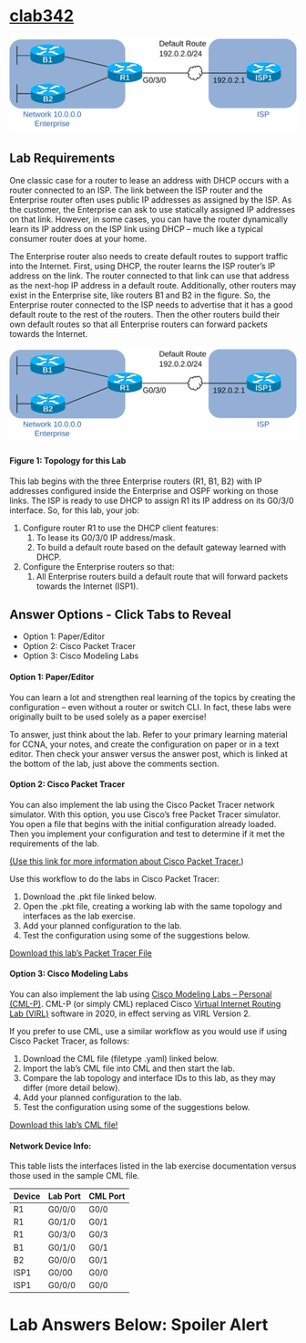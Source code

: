# [clab342](https://www.certskills.com/clab342/)

![](../images/clab342_img1.svg)

## Lab Requirements

One classic case for a router to lease an address with DHCP occurs with a router connected to an ISP. The link between the ISP router and the Enterprise router often uses public IP addresses as assigned by the ISP. As the customer, the Enterprise can ask to use statically assigned IP addresses on that link. However, in some cases, you can have the router dynamically learn its IP address on the ISP link using DHCP – much like a typical consumer router does at your home.

The Enterprise router also needs to create default routes to support traffic into the Internet. First, using DHCP, the router learns the ISP router’s IP address on the link. The router connected to that link can use that address as the next-hop IP address in a default route. Additionally, other routers may exist in the Enterprise site, like routers B1 and B2 in the figure. So, the Enterprise router connected to the ISP needs to advertise that it has a good default route to the rest of the routers. Then the other routers build their own default routes so that all Enterprise routers can forward packets towards the Internet.

![](../images/clab342_img1.svg)

#### Figure 1: Topology for this Lab

This lab begins with the three Enterprise routers (R1, B1, B2) with IP addresses configured inside the Enterprise and OSPF working on those links. The ISP is ready to use DHCP to assign R1 its IP address on its G0/3/0 interface. So, for this lab, your job:

1. Configure router R1 to use the DHCP client features:
    1. To lease its G0/3/0 IP address/mask.
    2. To build a default route based on the default gateway learned with DHCP.
2. Configure the Enterprise routers so that:
    1. All Enterprise routers build a default route that will forward packets towards the Internet (ISP1).

## Answer Options - Click Tabs to Reveal

- Option 1: Paper/Editor
- Option 2: Cisco Packet Tracer
- Option 3: Cisco Modeling Labs

#### Option 1: Paper/Editor

You can learn a lot and strengthen real learning of the topics by creating the configuration – even without a router or switch CLI. In fact, these labs were originally built to be used solely as a paper exercise!

To answer, just think about the lab. Refer to your primary learning material for CCNA, your notes, and create the configuration on paper or in a text editor. Then check your answer versus the answer post, which is linked at the bottom of the lab, just above the comments section.

#### Option 2: Cisco Packet Tracer

You can also implement the lab using the Cisco Packet Tracer network simulator. With this option, you use Cisco’s free Packet Tracer simulator. You open a file that begins with the initial configuration already loaded. Then you implement your configuration and test to determine if it met the requirements of the lab.

[(Use this link for more information about Cisco Packet Tracer.](https://www.certskills.com/packettracer))

Use this workflow to do the labs in Cisco Packet Tracer:

1. Download the .pkt file linked below.
2. Open the .pkt file, creating a working lab with the same topology and interfaces as the lab exercise.
3. Add your planned configuration to the lab.
4. Test the configuration using some of the suggestions below.

[Download this lab’s Packet Tracer File](https://files.certskills.com/virl/clab342.pkt)

#### Option 3: Cisco Modeling Labs

You can also implement the lab using [Cisco Modeling Labs – Personal (CML-P)](https://developer.cisco.com/modeling-labs/). CML-P (or simply CML) replaced Cisco [Virtual Internet Routing Lab (VIRL)](https://virl.cisco.com/) software in 2020, in effect serving as VIRL Version 2.

If you prefer to use CML, use a similar workflow as you would use if using Cisco Packet Tracer, as follows:

1. Download the CML file (filetype .yaml) linked below.
2. Import the lab’s CML file into CML and then start the lab.
3. Compare the lab topology and interface IDs to this lab, as they may differ (more detail below).
4. Add your planned configuration to the lab.
5. Test the configuration using some of the suggestions below.

[Download this lab’s CML file!](https://files.certskills.com/virl/clab342.yaml)

#### Network Device Info:

This table lists the interfaces listed in the lab exercise documentation versus those used in the sample CML file.

| **Device** | **Lab Port** | **CML Port** |
| --- | --- | --- |
| R1 | G0/0/0 | G0/0 |
| R1 | G0/1/0 | G0/1 |
| R1 | G0/3/0 | G0/3 |
| B1 | G0/1/0 | G0/1 |
| B2 | G0/0/0 | G0/1 |
| ISP1 | G0/00 | G0/0 |
| ISP1 | G0/0/0 | G0/0 |

####

# Lab Answers Below: Spoiler Alert